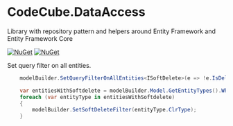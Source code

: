 # CodeCube.DataAccess
Library with repository pattern and helpers around Entity Framework and Entity Framework Core

[![NuGet](https://img.shields.io/nuget/vpre/CodeCube.DataAccess.EntityFramework.svg)](https://www.nuget.org/packages/CodeCube.DataAccess.EntityFramework)
[![NuGet](https://img.shields.io/nuget/dt/CodeCube.DataAccess.EntityFramework.svg)](https://www.nuget.org/packages/CodeCube.DataAccess.EntityFramework) 


Set query filter on all entities.
``` C#   
    modelBuilder.SetQueryFilterOnAllEntities<ISoftDelete>(e => !e.IsDeleted);
```


``` C#   
    var entitiesWithSoftdelete = modelBuilder.Model.GetEntityTypes().Where(t => typeof(ISoftDelete).IsAssignableFrom(t.ClrType));
    foreach (var entityType in entitiesWithSoftdelete)
    {
        modelBuilder.SetSoftDeleteFilter(entityType.ClrType);
    }
```

